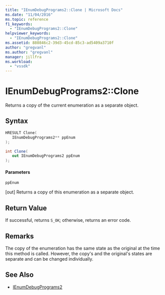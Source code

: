 ```yaml
---
title: "IEnumDebugPrograms2::Clone | Microsoft Docs"
ms.date: "11/04/2016"
ms.topic: reference
f1_keywords:
  - "IEnumDebugPrograms2::Clone"
helpviewer_keywords:
  - "IEnumDebugPrograms2::Clone"
ms.assetid: 880846c2-39d3-45cd-85c3-ad5409a3710f
author: "gregvanl"
ms.author: "gregvanl"
manager: jillfra
ms.workload:
  - "vssdk"
---
```

# IEnumDebugPrograms2::Clone
Returns a copy of the current enumeration as a separate object.

## Syntax

```cpp
HRESULT Clone(
   IEnumDebugPrograms2** ppEnum
);
```

```csharp
int Clone(
   out IEnumDebugPrograms2 ppEnum
);
```

#### Parameters
 `ppEnum`

 [out] Returns a copy of this enumeration as a separate object.

## Return Value
 If successful, returns `S_OK`; otherwise, returns an error code.

## Remarks
 The copy of the enumeration has the same state as the original at the time this method is called. However, the copy's and the original's states are separate and can be changed individually.

## See Also
- [IEnumDebugPrograms2](../../../extensibility/debugger/reference/ienumdebugprograms2.md)